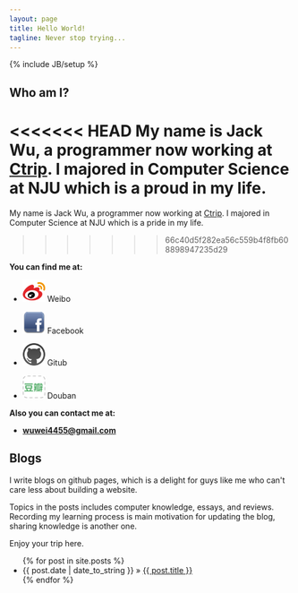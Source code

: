 ```yaml
---
layout: page
title: Hello World!
tagline: Never stop trying... 
---
```

{% include JB/setup %}

## Who am I?

<<<<<<< HEAD
My name is Jack Wu, a programmer now working at [Ctrip](http://www.ctrip.com).
I majored in Computer Science at NJU which is a proud in my life.
=======
My name is Jack Wu, a programmer now working at [Ctrip](www.ctrip.com).
I majored in Computer Science at NJU which is a pride in my life.
>>>>>>> 66c40d5f282ea56c559b4f8fb608898947235d29

**You can find me at:**


+ [<img src="./images/weibo.png" alt="Weibo" style="width: 40px;"/>](http://weibo.com/1921727853/profile) Weibo

+ [<img src="./images/facebook.png" alt="Facebook" style="width: 40px;"/>](http://www.facebook.com/wei.wu.353250) Facebook


+ [<img src="./images/github.png" alt="Github" style="width: 40px;"/>](https://github.com/JackWuCode) Gitub


+ [<img src="./images/douban.png" alt="Douban" style="width: 40px;"/>](http://www.douban.com/people/38501585/) Douban


**Also you can contact me at:**  

+ **<wuwei4455@gmail.com>**
    
## Blogs

I write blogs on github pages, which is a delight for guys like me who can't care less about building a website.

Topics in the posts includes computer knowledge, essays, and reviews. Recording my learning process is main  motivation for updating the blog, sharing knowledge is another one.

Enjoy your trip here.

<ul class="posts">
  {% for post in site.posts %}
    <li><span>{{ post.date | date_to_string }}</span> &raquo; <a href="{{ BASE_PATH }}{{ post.url }}">{{ post.title }}</a></li>
  {% endfor %}
</ul>

